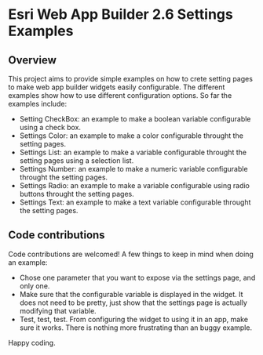 # Esri Web App Builder 2.6 Settings Examples

## Overview

This project aims to provide simple examples on how to crete setting pages to make web app builder widgets easily configurable. The different examples show how to use different configuration options. So far the examples include:

* Setting CheckBox: an example to make a boolean variable configurable using a check box.
* Settings Color: an example to make a color configurable throught the setting pages.
* Settings List: an example to make a variable configurable throught the setting pages using a selection list.
* Settings Number: an example to make a numeric variable configurable throught the setting pages.
* Settings Radio: an example to make a variable configurable using radio buttons throught the setting pages.
* Settings Text: an example to make a text variable configurable throught the setting pages.


## Code contributions

Code contributions are welcomed! A few things to keep in mind when doing an example:

* Chose one parameter that you want to expose via the settings page, and only one.
* Make sure that the configurable variable is displayed in the widget. It does not need to be pretty, just show that the settings page is actually modifying that variable.
* Test, test, test. From configuring the widget to using it in an app, make sure it works. There is nothing more frustrating than an buggy example.

Happy coding.
